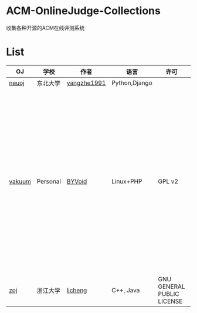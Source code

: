 # ACM-OnlineJudge-Collections

收集各种开源的ACM在线评测系统

# List
| OJ | 学校 | 作者 | 语言 | 许可 | 功能 | 
| ---|---|---|---|---|---|
| [neuoj](https://github.com/yangzhe1991/neuoj) | 东北大学 | [yangzhe1991](https://github.com/yangzhe1991/) | Python,Django |
| [vakuum](https://github.com/BYVoid/vakuum) | Personal | [BYVoid](https://github.com/BYVoid/) | Linux+PHP |GPL v2| 兼顾OI和ACM<br \> 支持特殊类型题目(代码检查、交互式、库式、提交答案式)<br /> 题库检索，用户排名，队伍系统，权限管理，代码备份 |
| [zoj](https://github.com/licheng/zoj) | 浙江大学 | [licheng](https://github.com/licheng) | C++, Java |GNU GENERAL PUBLIC LICENSE |
